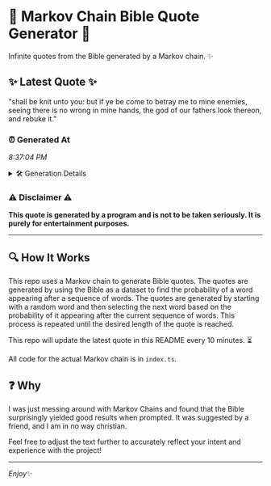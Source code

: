 # 📖 Markov Chain Bible Quote Generator 📖

Infinite quotes from the Bible generated by a Markov chain. ✨

## ✨ Latest Quote ✨
"shall be knit unto you: but if ye be come to betray me to mine enemies, seeing there is no wrong in mine hands, the god of our fathers look thereon, and rebuke it."

### ⏰ Generated At
*8:37:04 PM*

<details>
    <summary>🛠️ Generation Details</summary>
    <p>
        <strong>🌱 Seed:</strong> shall<br>
        <strong>🔄 Iterations:</strong> 33<br>
        <strong>📜 Context History:</strong><br>[ shall ]: be<br>[ shall, be ]: knit<br>[ shall, be, knit ]: unto<br>[ shall, be, knit, unto ]: you:<br>[ shall, be, knit, unto, you: ]: but<br>[ shall, be, knit, unto, you:, but ]: if<br>[ be, knit, unto, you:, but, if ]: ye<br>[ knit, unto, you:, but, if, ye ]: be<br>[ unto, you:, but, if, ye, be ]: come<br>[ you:, but, if, ye, be, come ]: to<br>[ but, if, ye, be, come, to ]: betray<br>[ if, ye, be, come, to, betray ]: me<br>[ ye, be, come, to, betray, me ]: to<br>[ be, come, to, betray, me, to ]: mine<br>[ come, to, betray, me, to, mine ]: enemies,<br>[ to, betray, me, to, mine, enemies, ]: seeing<br>[ betray, me, to, mine, enemies,, seeing ]: there<br>[ me, to, mine, enemies,, seeing, there ]: is<br>[ to, mine, enemies,, seeing, there, is ]: no<br>[ mine, enemies,, seeing, there, is, no ]: wrong<br>[ enemies,, seeing, there, is, no, wrong ]: in<br>[ seeing, there, is, no, wrong, in ]: mine<br>[ there, is, no, wrong, in, mine ]: hands,<br>[ is, no, wrong, in, mine, hands, ]: the<br>[ no, wrong, in, mine, hands,, the ]: god<br>[ wrong, in, mine, hands,, the, god ]: of<br>[ in, mine, hands,, the, god, of ]: our<br>[ mine, hands,, the, god, of, our ]: fathers<br>[ hands,, the, god, of, our, fathers ]: look<br>[ the, god, of, our, fathers, look ]: thereon,<br>[ god, of, our, fathers, look, thereon, ]: and<br>[ of, our, fathers, look, thereon,, and ]: rebuke<br>[ our, fathers, look, thereon,, and, rebuke ]: it.<br>
    </p>
</details>

### ⚠️ Disclaimer ⚠️
**This quote is generated by a program and is not to be taken seriously. It is purely for entertainment purposes.**

---

## 🔍 How It Works

This repo uses a Markov chain to generate Bible quotes. The quotes are generated by using the Bible as a dataset to find the probability of a word appearing after a sequence of words. The quotes are generated by starting with a random word and then selecting the next word based on the probability of it appearing after the current sequence of words. This process is repeated until the desired length of the quote is reached.

This repo will update the latest quote in this README every 10 minutes. ⏳

All code for the actual Markov chain is in `index.ts`.

## ❓ Why

I was just messing around with Markov Chains and found that the Bible surprisingly yielded good results when prompted. 
It was suggested by a friend, and I am in no way christian.

Feel free to adjust the text further to accurately reflect your intent and experience with the project!

---

*Enjoy*✨
